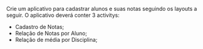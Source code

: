 Crie um aplicativo para cadastrar alunos e suas notas seguindo os layouts a seguir. O aplicativo deverá conter 3 activitys: 
- Cadastro de Notas; 
- Relação de Notas por Aluno; 
- Relação de média por Disciplina;
